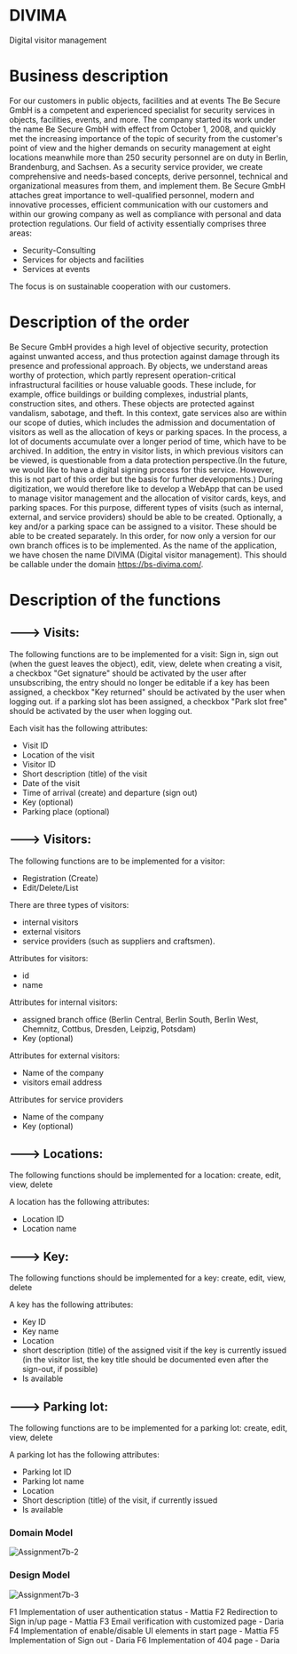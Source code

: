 # DIVIMA
Digital visitor management

# Business description
For our customers in public objects, facilities and at events
The Be Secure GmbH is a competent and experienced specialist for security services in objects, facilities, events, and more.
The company started its work under the name Be Secure GmbH with effect from October 1, 2008, and quickly met the increasing importance of the topic of security from the customer's point of view and the higher demands on security management at eight locations meanwhile more than 250 security personnel are on duty in Berlin, Brandenburg, and Sachsen.
As a security service provider, we create comprehensive and needs-based concepts, derive personnel, technical and organizational measures from them, and implement them.
Be Secure GmbH attaches great importance to well-qualified personnel, modern and innovative processes, efficient communication with our customers and within our growing company as well as compliance with personal and data protection regulations.
Our field of activity essentially comprises three areas:

- Security-Consulting
- Services for objects and facilities
- Services at events

The focus is on sustainable cooperation with our customers.

# Description of the order
Be Secure GmbH provides a high level of objective security, protection against unwanted access, and thus protection against damage through its presence and professional approach. By objects, we understand areas worthy of protection, which partly represent operation-critical infrastructural facilities or house valuable goods. These include, for example, office buildings or building complexes, industrial plants, construction sites, and others. These objects are protected against vandalism, sabotage, and theft.
In this context, gate services also are within our scope of duties, which includes the admission and documentation of visitors as well as the allocation of keys or parking spaces. In the process, a lot of documents accumulate over a longer period of time, which have to be archived. In addition, the entry in visitor lists, in which previous visitors can be viewed, is questionable from a data protection perspective.(In the future, we would like to have a digital signing process for this service. However, this is not part of this order but the basis for further developments.)
During digitization, we would therefore like to develop a WebApp that can be used to manage visitor management and the allocation of visitor cards, keys, and parking spaces. For this purpose, different types of visits (such as internal, external, and service providers) should be able to be created. Optionally, a key and/or a parking space can be assigned to a visitor. These should be able to be created separately. In this order, for now only a version for our own branch offices is to be implemented.
As the name of the application, we have chosen the name DIVIMA (Digital visitor management). This should be callable under the domain https://bs-divima.com/.

# Description of the functions
## ---> Visits:
The following functions are to be implemented for a visit:
Sign in, sign out (when the guest leaves the object), edit, view, delete
when creating a visit, a checkbox "Get signature" should be activated by the user
after unsubscribing, the entry should no longer be editable
if a key has been assigned, a checkbox "Key returned" should be activated by the user when logging out.
if a parking slot has been assigned, a checkbox "Park slot free" should be activated by the user when logging out.

Each visit has the following attributes:

- Visit ID
- Location of the visit
- Visitor ID
- Short description (title) of the visit
- Date of the visit
- Time of arrival (create) and departure (sign out)
- Key (optional)
- Parking place (optional)

## ---> Visitors:
The following functions are to be implemented for a visitor:

- Registration (Create)
- Edit/Delete/List

There are three types of visitors:
- internal visitors
- external visitors
- service providers (such as suppliers and craftsmen).

Attributes for visitors:
- id
- name

Attributes for internal visitors:
- assigned branch office (Berlin Central, Berlin South, Berlin West, Chemnitz, Cottbus, Dresden, Leipzig, Potsdam)
- Key (optional)

Attributes for external visitors:
- Name of the company
- visitors email address

Attributes for service providers
- Name of the company
- Key (optional)

## ---> Locations:
The following functions should be implemented for a location:
create, edit, view, delete

A location has the following attributes:

- Location ID
- Location name

## ---> Key:
The following functions should be implemented for a key:
create, edit, view, delete

A key has the following attributes:

- Key ID
- Key name
- Location
- short description (title) of the assigned visit if the key is currently issued (in the visitor list, the key title should be documented even after the sign-out, if possible)
- Is available

## ---> Parking lot:
The following functions are to be implemented for a parking lot:
create, edit, view, delete

A parking lot has the following attributes:

- Parking lot ID
- Parking lot name
- Location
- Short description (title) of the visit, if currently issued
- Is available

### Domain Model

![Assignment7b-2](https://user-images.githubusercontent.com/73166570/123088125-a5794a00-d425-11eb-811f-00c56e504cd2.png)


### Design Model

![Assignment7b-3](https://user-images.githubusercontent.com/73166570/123088151-aca05800-d425-11eb-8254-2c4d9d3eb4ba.png)



F1	Implementation of user authentication status - Mattia
F2	Redirection to Sign in/up page - Mattia
F3	Email verification with customized page - Daria
F4	Implementation of enable/disable UI elements in start page	- Mattia
F5	Implementation of Sign out - Daria
F6	Implementation of 404 page - Daria
